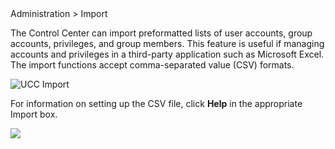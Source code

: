 <!-- 5.5.3 -->

<div class='ucc' />Administration > Import</div>

The Control Center can import preformatted lists of user accounts, group accounts, privileges, and group members. This feature is useful if managing accounts and privileges in a third-party application such as Microsoft Excel. The import functions accept comma-separated value (CSV) formats.

![UCC Import](http://uplogix.com/support/docs/img/6.0/ucc-import.png)
 
For information on setting up the CSV file, click **Help** in the appropriate Import box.

![](http://uplogix.com/support/docs/img/import-aaa-02.jpg)